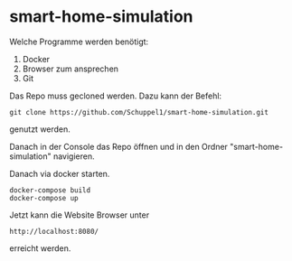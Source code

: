 # smart-home-simulation

Welche Programme werden benötigt:

1. Docker
2. Browser zum ansprechen
3. Git

Das Repo muss gecloned werden. Dazu kann der Befehl:

    git clone https://github.com/Schuppel1/smart-home-simulation.git

genutzt werden. 

Danach in der Console das Repo öffnen und in den Ordner "smart-home-simulation" navigieren.

Danach via docker starten. 

    docker-compose build
    docker-compose up

Jetzt kann die Website Browser unter 

    http://localhost:8080/

erreicht werden. 
